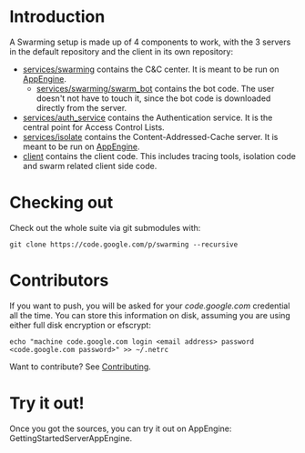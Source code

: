 # Introduction #

A Swarming setup is made up of 4 components to work, with the 3 servers in the default repository and the client in its own repository:

  * [services/swarming](https://code.google.com/p/swarming/source/browse?#git%2Fservices%2Fswarming) contains the C&C center. It is meant to be run on [AppEngine](https://developers.google.com/appengine/).
    * [services/swarming/swarm\_bot](https://code.google.com/p/swarming/source/browse?#git%2Fservices%2Fswarming%2Fswarming_bot) contains the bot code. The user doesn't not have to touch it, since the bot code is downloaded directly from the server.
  * [services/auth\_service](https://code.google.com/p/swarming/source/browse?#git%2Fappengine%2Fauth_service) contains the Authentication service. It is the central point for Access Control Lists.
  * [services/isolate](https://code.google.com/p/swarming/source/browse?#git%2Fservices%2Fisolate) contains the Content-Addressed-Cache server. It is meant to be run on [AppEngine](https://developers.google.com/appengine/).
  * [client](https://code.google.com/p/swarming/source/browse?repo=client) contains the client code. This includes tracing tools, isolation code and swarm related client side code.


# Checking out #

Check out the whole suite via git submodules with:

```
git clone https://code.google.com/p/swarming --recursive
```


# Contributors #

If you want to push, you will be asked for your _code.google.com_ credential all the time. You can store this information on disk, assuming you are using either full disk encryption or efscrypt:

```
echo "machine code.google.com login <email address> password <code.google.com password>" >> ~/.netrc
```

Want to contribute? See [Contributing](Contributing.md).


# Try it out! #

Once you got the sources, you can try it out on AppEngine: GettingStartedServerAppEngine.